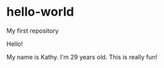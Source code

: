 # hello-world
My first repository

Hello!

My name is Kathy. I'm 29 years old. This is really fun!

